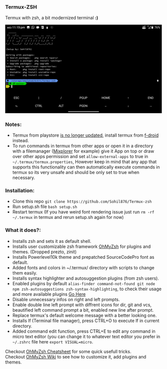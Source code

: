 ### Termux-ZSH
Termux with zsh, a bit modernized terminal **:)**

![Termux-zsh-SS](Termux-zsh-SS.png)

### Notes:
- Termux from playstore [is no longer updated](https://wiki.termux.com/wiki/Termux_Google_Play), install termux from [f-droid](https://f-droid.org/en/packages/com.termux) instead.
- To run commands in termux from other apps or open it in a directory with a filemanager ([Mixplorer](https://forum.xda-developers.com/t/app-2-2-mixplorer-v6-x-released-fully-featured-file-manager.1523691/) for example) give it App on top or draw over other apps permission and set `allow-external-apps` to true in `~/.termux/termux.properties`, However keep in mind that any app that supports this functionality can then automatically execute commands in termux so its very unsafe and should be only set to true when necessary.

### Installation:
- Clone this repo `git clone https://github.com/Sohil876/Termux-zsh`
- Run setup.sh file `bash setup.sh`
- Restart termux (If you have weird font rendering issue just run `rm -rf ~/.termux` in termux and rerun setup.sh again for now)

### What it does?:
- Installs zsh and sets it as default shell.
- Installs user customizable zsh framework [OhMyZsh](https://github.com/ohmyzsh/ohmyzsh) for plugins and themes. (Dropped prezto, zinit)
- Installs Powerlevel10k theme and prepatched SourceCodePro font as default.
- Added fonts and colors in ~/.termux/ directory with scripts to change them easily.
- Installs syntax highlighter and autosuggestion plugins (from zsh users).
- Enabled plugins by default `alias-finder command-not-found git node npm zsh-autosuggestions zsh-syntax-highlighting`, to check their usage and more available plugins [Go Here](https://github.com/ohmyzsh/ohmyzsh/wiki/Plugins)
- Disable unnecessary infos on right and left prompts.
- Enable double line left prompt with diffrent icons for dir, git and vcs, beautified left command prompt a bit, enabled new line after prompt.
- Replace termux's default welcome message with a better looking one.
- Installs lf (Terminal file manager), press CTRL+O to execute lf in current directory.
- Added command edit function, press CTRL+E to edit any command in micro text editor (you can change it to whatever text editor you prefer in `~/.zshrc` file here `export VISUAL=micro`.

Checkout [OhMyZsh Cheatsheet](https://github.com/ohmyzsh/ohmyzsh/wiki/Cheatsheet) for some quick usefull tricks.\
Checkout [OhMyZsh Wiki](https://github.com/ohmyzsh/ohmyzsh/wiki/Home) to see how to customize it, add plugins and themes.

